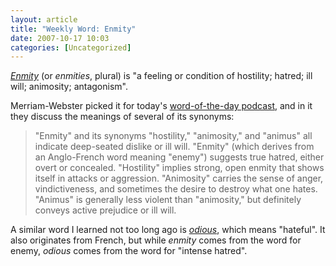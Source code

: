 ```yaml
---
layout: article
title: "Weekly Word: Enmity"
date: 2007-10-17 10:03
categories: [Uncategorized]
---
```

<em><a href="http://dictionary.reference.com/browse/enmity">Enmity</a></em> (or <em>enmities</em>, plural) is "a feeling or condition of hostility; hatred; ill will; animosity; antagonism".

Merriam-Webster picked it for today's <a href="http://www.m-w.com/cgi-bin/mwwodarch.pl?Oct.17.2007">word-of-the-day podcast</a>, and in it they discuss the meanings of several of its synonyms:

<blockquote>
"Enmity" and its synonyms "hostility," "animosity," and "animus" all indicate deep-seated dislike or ill will. "Enmity" (which derives from an Anglo-French word meaning "enemy") suggests true hatred, either overt or concealed. "Hostility" implies strong, open enmity that shows itself in attacks or aggression. "Animosity" carries the sense of anger, vindictiveness, and sometimes the desire to destroy what one hates. "Animus" is generally less violent than "animosity," but definitely conveys active prejudice or ill will.
</blockquote>

A similar word I learned not too long ago is <em><a href="http://learningnerd.com/weekly-word-odious">odious</a></em>, which means "hateful". It also originates from French, but while <em>enmity</em> comes from the word for enemy, <em>odious</em> comes from the word for "intense hatred".
